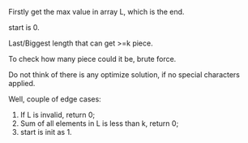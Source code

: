 
Firstly get the max value in array L, which is the end.

start is 0.

Last/Biggest length that can get >=k piece.

To check how many piece could it be, brute force.

Do not think of there is any optimize solution, if no special characters applied.

Well, couple of edge cases: 
1. If L is invalid, return 0;
2. Sum of all elements in L is less than k, return 0;
3. start is init as 1.

